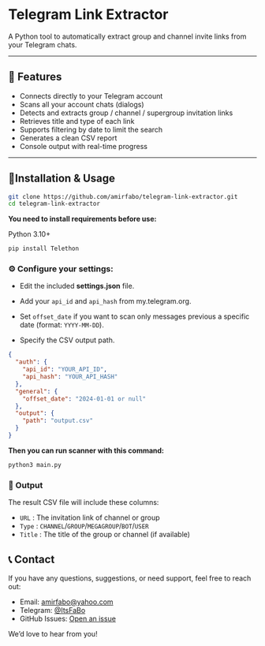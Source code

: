 # Telegram Link Extractor

A Python tool to automatically extract group and channel invite links from your Telegram chats.  

---

## 🚀 Features

- Connects directly to your Telegram account
- Scans all your account chats (dialogs)
- Detects and extracts group / channel / supergroup invitation links
- Retrieves title and type of each link
- Supports filtering by date to limit the search
- Generates a clean CSV report
- Console output with real-time progress

---

## 📍Installation & Usage


```bash
git clone https://github.com/amirfabo/telegram-link-extractor.git
cd telegram-link-extractor
```

**You need to install requirements before use:**

Python 3.10+

```bash
pip install Telethon
```

### ⚙️ Configure your settings:

- Edit the included **settings.json** file.

- Add your `api_id` and `api_hash` from my.telegram.org.

- Set `offset_date` if you want to scan only messages previous a specific date (format: ```YYYY-MM-DD```).

- Specify the CSV output path.

```json
{
  "auth": {
    "api_id": "YOUR_API_ID",
    "api_hash": "YOUR_API_HASH"
  },
  "general": {
    "offset_date": "2024-01-01 or null"
  },
  "output": {
    "path": "output.csv"
  }
}
```

**Then you can run scanner with this command:**

```bash
python3 main.py
```

### 📄 Output

The result CSV file will include these columns:

- `URL` : The invitation link of channel or group 
- `Type` : `CHANNEL`/`GROUP`/`MEGAGROUP`/`BOT`/`USER`
- `Title` : The title of the group or channel (if available)

## 📞 Contact

If you have any questions, suggestions, or need support, feel free to reach out:

- Email: [amirfabo@yahoo.com](mailto:amirfabo@yahoo.com)
- Telegram: [@ItsFaBo](https://t.me/ItsFaBo)
- GitHub Issues: [Open an issue](https://github.com/YourUsername/telegram-link-extractor/issues)

We’d love to hear from you!